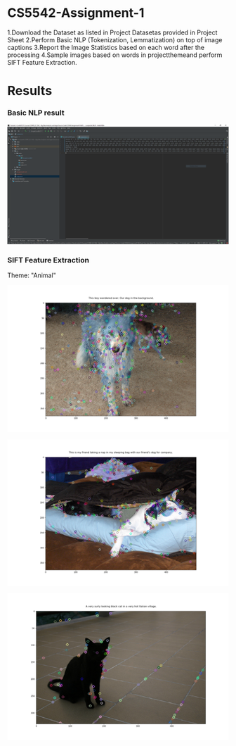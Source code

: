 # CS5542-Assignment-1

  1.Download the Dataset as listed in Project Datasetas provided in Project Sheet
  2.Perform Basic NLP (Tokenization, Lemmatization) on top of image captions
  3.Report the Image Statistics based on each word after the processing
  4.Sample images based on words in projectthemeand perform SIFT Feature Extraction. 

# Results
### Basic NLP result

![](https://github.com/anhnguyent93/CS5542/blob/1e41369adeb07f37ab4a59fb60ac196569ad11d0/images/Assignment1_Basic%20NLP%20result.png)

### SIFT Feature Extraction

Theme: "Animal"

![](https://github.com/anhnguyent93/CS5542/blob/master/images/Assignment1_Animals1_FeatureExtraction.png)

![](https://github.com/anhnguyent93/CS5542/blob/master/images/Assignment1_Animals2_FeatureExtraction.png)

![](https://github.com/anhnguyent93/CS5542/blob/master/images/Assignment1_Animals3_FeatureExtraction.png)
